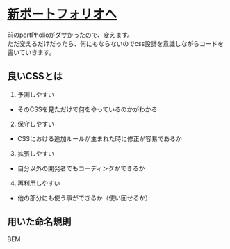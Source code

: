 # [新ポートフォリオへ](https://sudokzt.github.io/kaaazu-portpholio/)

前のportPholioがダサかったので、変えます。<br>
ただ変えるだけだったら、何にもならないのでcss設計を意識しながらコードを書いていきます。

## 良いCSSとは
1. 予測しやすい
- そのCSSを見ただけで何をやっているのかがわかる
2. 保守しやすい
- CSSにおける追加ルールが生まれた時に修正が容易であるか
3. 拡張しやすい
- 自分以外の開発者でもコーディングができるか
4. 再利用しやすい
- 他の部分にも使う事ができるか（使い回せるか）

## 用いた命名規則
BEM
